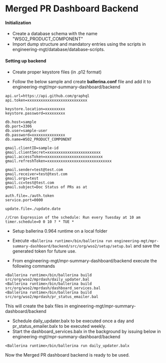 # Merged PR Dashboard Backend

#### Initialization

- Create a database schema with the name "WSO2_PRODUCT_COMPONENT"
- Import dump structure and mandatory entries using the scripts in engineering-mgt/database/database-scripts.

#### Setting up backend

- Create proper keystore files (in .p12 format) 
 
- Follow the below sample and create **ballerina.conf** file and add it to engineering-mgt/mpr-summary-dashboard/backend

```
api.url=https://api.github.com/graphql
api.token=xxxxxxxxxxxxxxxxxxxxxxxxxxx

keystore.location=xxxxxxxxx
keystore.password=xxxxxxxxx

db.host=sample
db.port=3306
db.user=sample-user
db.password=xxxxxxxxxxxxxxx
db.name=WSO2_PRODUCT_COMPONENT

gmail.clientID=sample-id
gmail.clientSecret=xxxxxxxxxxxxxxxxxxxxxxxx
gmail.accessToken=xxxxxxxxxxxxxxxxxxxxxxxxxx
gmail.refreshToken=xxxxxxxxxxxxxxxxxxxxxxxxxxxxx

gmail.sender=test@test.com
gmail.receiver=test@test.com
gmail.orgs=test
gmail.cc=test@test.com
gmail.subject=Doc Status of PRs as at

auth.file=./auth.token
service.port=0000

update.file=./update.date

//Cron Expression of the schedule: Run every Tuesday at 10 am
timer.schedule=0 0 10 ? * TUE *
```

- Setup ballerina 0.964 runtime on a local folder
- Execute ```<Ballerina runtime>/bin/ballerina run engineering-mgt/mpr-summary-dashboard/backend/src/org/wso2/setup/setup.bal``` and save the generated token for future use.

- From engineering-mgt/mpr-summary-dashboard/backend execute the following commands
```
<Ballerina runtime>/bin/ballerina build src/org/wso2/mprdash/daily_updater.bal
<Ballerina runtime>/bin/ballerina build src/org/wso2/mprdash/dashboard_services.bal
<Ballerina runtime>/bin/ballerina build src/org/wso2/mprdash/pr_status_emailer.bal
```
This will create the balx files in engineering-mgt/mpr-summary-dashboard/backend

- Schedule daily_updater.balx to be executed once a day and pr_status_emailer.balx to be executed weekly.
- Start the dashboard_services.balx in the background by issuing below in engineering-mgt/mpr-summary-dashboard/backend
``` 
<Ballerina runtime>/bin/ballerina run daily_updater.balx
```
Now the Merged PR dashboard backend is ready to be used. 

